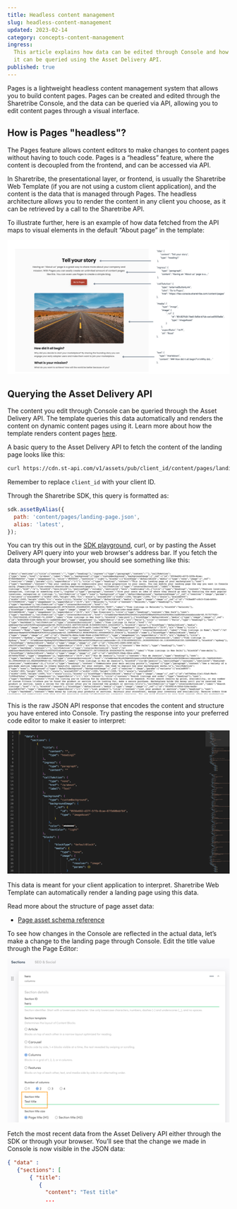 ```yaml
---
title: Headless content management
slug: headless-content-management
updated: 2023-02-14
category: concepts-content-management
ingress:
  This article explains how data can be edited through Console and how
  it can be queried using the Asset Delivery API.
published: true
---
```


Pages is a lightweight headless content management system that allows
you to build content pages. Pages can be created and edited through the
Sharetribe Console, and the data can be queried via API, allowing you to
edit content pages through a visual interface.

## How is Pages "headless"?

The Pages feature allows content editors to make changes to content
pages without having to touch code. Pages is a “headless” feature, where
the content is decoupled from the frontend, and can be accessed via API.

In Sharetribe, the presentational layer, or frontend, is usually the
Sharetribe Web Template (if you are not using a custom client
application), and the content is the data that is managed through Pages.
The headless architecture allows you to render the content in any client
you choose, as it can be retrieved by a call to the Sharetribe API.

To illustrate further, here is an example of how data fetched from the
API maps to visual elements in the default “About page” in the template:

![How data is rendered on the about page](./data.png)

## Querying the Asset Delivery API

The content you edit through Console can be queried through the Asset
Delivery API. The template queries this data automatically and renders
the content on dynamic content pages using it. Learn more about how the
template renders content pages [here](/ftw/page-builder/).

A basic query to the Asset Delivery API to fetch the content of the
landing page looks like this:

```bash
curl https://cdn.st-api.com/v1/assets/pub/client_id/content/pages/landing-page.json
```

Remember to replace `client_id` with your client ID.

Through the Sharetribe SDK, this query is formatted as:

```js
sdk.assetByAlias({
  path: 'content/pages/landing-page.json',
  alias: 'latest',
});
```

You can try this out in the
[SDK playground](https://sharetribe.github.io/flex-sdk-js/try-it-in-the-playground.html),
curl, or by pasting the Asset Delivery API query into your web browser's
address bar. If you fetch the data through your browser, you should see
something like this:

![Example data](./example-data.png)

This is the raw JSON API response that encodes the content and structure
you have entered into Console. Try pasting the response into your
preferred code editor to make it easier to interpret:

![Example data formatted](./formatted.png)

This data is meant for your client application to interpret. Sharetribe
Web Template can automatically render a landing page using this data.

<info>

Read more about the structure of page asset data:

- [Page asset schema reference](/references/page-asset-schema/)

</info>

To see how changes in the Console are reflected in the actual data,
let’s make a change to the landing page through Console. Edit the title
value through the Page Editor:

![Changing a value through Console](./console-change.png)

Fetch the most recent data from the Asset Delivery API either through
the SDK or through your browser. You’ll see that the change we made in
Console is now visible in the JSON data:

```json
{ "data" :
   {"sections": [
       { "title":
          {
            "content": "Test title"
            ...
```
